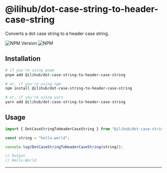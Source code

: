 # @ilihub/dot-case-string-to-header-case-string

Converts a dot case string to a header case string.

![NPM Version](https://img.shields.io/npm/v/%40ilihub%2Fdot-case-string-to-header-case-string?color=33cd56&logo=npm)
![NPM](https://img.shields.io/npm/l/%40ilihub%2Fdot-case-string-to-header-case-string)

## Installation

```bash
# if you're using pnpm
pnpm add @ilihub/dot-case-string-to-header-case-string

# or, if you're using npm
npm install @ilihub/dot-case-string-to-header-case-string

# or, if you're using yarn
yarn add @ilihub/dot-case-string-to-header-case-string
```

## Usage

```javascript
import { DotCaseStringToHeaderCaseString } from "@ilihub/dot-case-string-to-header-case-string";

const string = "hello.world";

console.log(DotCaseStringToHeaderCaseString(string));

// Output
// Hello-World
```

---
